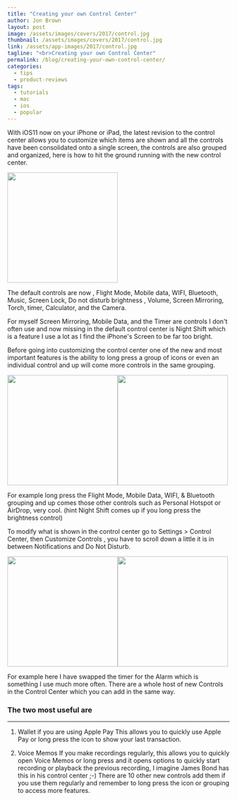 ```yaml
---
title: "Creating your own Control Center"
author: Jon Brown
layout: post
image: /assets/images/covers/2017/control.jpg
thumbnail: /assets/images/covers/2017/control.jpg
link: /assets/app-images/2017/control.jpg
tagline: "<br>Creating your own Control Center"
permalink: /blog/creating-your-own-control-center/
categories:
  - tips
  - product-reviews
tags:
  - tutorials
  - mac
  - ios
  - popular
---
```

With iOS11 now on your iPhone or iPad, the latest revision to the control center allows you to customize which items are shown and all the controls have been consolidated onto a single screen, the controls are also grouped and organized, here is how to hit the ground running with the new control center.

<img src="{{ site.site_cdn }}/assets/images/blog/2017/control/image4.png" class="img-fluid rounded m-2" width="250" />

The default controls are now , Flight Mode, Mobile data, WIFI, Bluetooth, Music, Screen Lock, Do not disturb brightness , Volume, Screen Mirroring, Torch, timer, Calculator, and the Camera.

For myself Screen Mirroring, Mobile Data, and the Timer are controls I don't often use and now missing in the default control center is Night Shift which is a feature I use a lot as I find the iPhone's Screen to be far too bright.

Before going into customizing the control center one of the new and most important features is the ability to long press a group of icons or even an individual control and up will come more controls in the same grouping.


<img src="{{ site.site_cdn }}/assets/images/blog/2017/control/image5.png" class="img-fluid rounded m-2" width="250" /><img src="{{ site.site_cdn }}/assets/images/blog/2017/control/image3.png" class="img-fluid rounded m-2" width="250" />

For example long press the Flight Mode, Mobile Data, WIFI, & Bluetooth grouping and up comes those other controls such as Personal Hotspot or AirDrop, very cool. (hint Night Shift comes up if you long press the brightness control)

To modify what is shown in the control center go to Settings > Control Center, then Customize Controls , you have to scroll down a little it is in between Notifications and Do Not Disturb.

<img src="{{ site.site_cdn }}/assets/images/blog/2017/control/image1.png" class="img-fluid rounded m-2" width="250" /><img src="{{ site.site_cdn }}/assets/images/blog/2017/control/image2.png" class="img-fluid rounded m-2" width="250" />

For example here I have swapped the timer for the Alarm which is something I use much more often. There are a whole host of new Controls in the Control Center which you can add in the same way.

### The two most useful are
---

1. Wallet if you are using Apple Pay
This allows you to quickly use Apple Pay or long press the icon to show your last transaction.

2. Voice Memos
If you make recordings regularly, this allows you to quickly open Voice Memos or long press and it opens options to quickly start recording or playback the previous recording, I imagine James Bond has this in his control center ;-) There are 10 other new controls add them if you use them regularly and remember to long press the icon or grouping to access more features.
